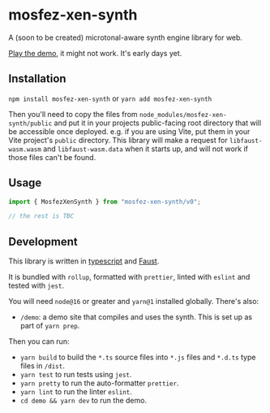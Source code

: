 # mosfez-xen-synth

A (soon to be created) microtonal-aware synth engine library for web.

[Play the demo](https://dxinteractive.github.io/mosfez-xen-synth/), it might not work. It's early days yet.

## Installation

`npm install mosfez-xen-synth` or `yarn add mosfez-xen-synth`

Then you'll need to copy the files from `node_modules/mosfez-xen-synth/public` and put it in your projects public-facing root directory that will be accessible once deployed. e.g. if you are using Vite, put them in your Vite project's `public` directory. This library will make a request for `libfaust-wasm.wasm` and `libfaust-wasm.data` when it starts up, and will not work if those files can't be found.

## Usage

```js
import { MosfezXenSynth } from "mosfez-xen-synth/v0";

// the rest is TBC
```

## Development

This library is written in [typescript](https://www.typescriptlang.org/) and [Faust](https://faust.grame.fr/).

It is bundled with `rollup`, formatted with `prettier`, linted with `eslint` and tested with `jest`.

You will need `node@16` or greater and `yarn@1` installed globally. There's also:

- `/demo`: a demo site that compiles and uses the synth. This is set up as part of `yarn prep`.

Then you can run:

- `yarn build` to build the `*.ts` source files into `*.js` files and `*.d.ts` type files in `/dist`.
- `yarn test` to run tests using `jest`.
- `yarn pretty` to run the auto-formatter `prettier`.
- `yarn lint` to run the linter `eslint`.
- `cd demo && yarn dev` to run the demo.
